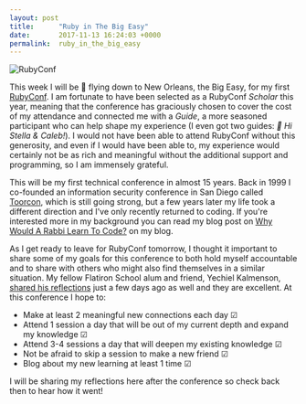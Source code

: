 ```yaml
---
layout: post
title:      "Ruby in The Big Easy"
date:       2017-11-13 16:24:03 +0000
permalink:  ruby_in_the_big_easy
---
```



![RubyConf](https://thepracticaldev.s3.amazonaws.com/i/6bw85vrtzxmenhi3m9ov.jpg)

This week I will be 🛫 flying down to New Orleans, the Big Easy, for my first [RubyConf](http://rubyconf.org/). I am fortunate to have been selected as a RubyConf *Scholar* this year, meaning that the conference has graciously chosen to cover the cost of my attendance and connected me with a *Guide*, a more seasoned participant who can help shape my experience (I even got two guides: *👋 Hi Stella & Caleb!*). I would not have been able to attend RubyConf without this generosity, and even if I would have been able to, my experience would certainly not be as rich and meaningful without the additional support and programming, so I am immensely grateful.  

This will be my first technical conference in almost 15 years. Back in 1999 I co-founded an information security conference in San Diego called [Toorcon](https://toorcon.net/), which is still going strong, but a few years later my life took a different direction and I've only recently returned to coding. If you're interested more in my background you can read my blog post on [Why Would A Rabbi Learn To Code?](http://thecodingrabbi.com/2017/05/02/why_would_a_rabbi_learn_to_code/) on my blog.

As I get ready to leave for RubyConf tomorrow, I thought it important to share some of my goals for this conference to both hold myself accountable and to share with others who might also find themselves in a similar situation. My fellow Flatiron School alum and friend, Yechiel Kalmenson, [shared his reflections](https://dev.to/yechielk/of-conferences-and-scholars-6mn) just a few days ago as well and they are excellent. At this conference I hope to:

* Make at least 2 meaningful new connections each day ☑
* Attend 1 session a day that will be out of my current depth and expand my knowledge ☑
* Attend 3-4 sessions a day that will deepen my existing knowledge ☑
* Not be afraid to skip a session to make a new friend ☑
* Blog about my new learning at least 1 time ☑

I will be sharing my reflections here after the conference so check back then to hear how it went!
